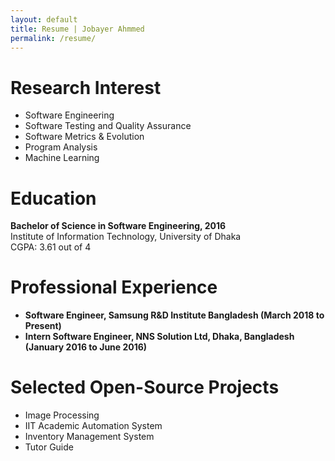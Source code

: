 ```yaml
---
layout: default
title: Resume | Jobayer Ahmmed
permalink: /resume/
---
```


# Research Interest
* Software Engineering
* Software Testing and Quality Assurance
* Software Metrics & Evolution
* Program Analysis
* Machine Learning

# Education
**Bachelor of Science in Software Engineering, 2016**  
Institute of Information Technology, University of Dhaka  
CGPA: 3.61 out of 4

# Professional Experience
* **Software Engineer, Samsung R&D Institute Bangladesh (March 2018 to Present)**
* **Intern Software Engineer, NNS Solution Ltd, Dhaka, Bangladesh (January 2016 to June 2016)**

# Selected Open-Source Projects
* Image Processing
* IIT Academic Automation System
* Inventory Management System
* Tutor Guide